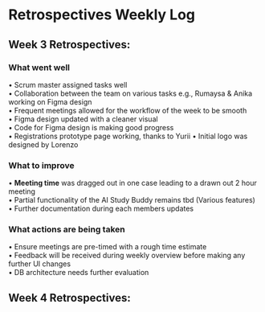 # Retrospectives Weekly Log

## Week 3 Retrospectives:
### What went well
• Scrum master assigned tasks well  
• Collaboration between the team on various tasks e.g., Rumaysa & Anika working on Figma design  
• Frequent meetings allowed for the workflow of the week to be smooth  
• Figma design updated with a cleaner visual  
• Code for Figma design is making good progress  
• Registrations prototype page working, thanks to Yurii 
• Initial logo was designed by Lorenzo  
### What to improve
• **Meeting time** was dragged out in one case leading to a drawn out 2 hour meeting  
• Partial functionality of the AI Study Buddy remains tbd (Various features)  
• Further documentation during each members updates  
### What actions are being taken
• Ensure meetings are pre-timed with a rough time estimate  
• Feedback will be received during weekly overview before making any further UI changes  
• DB architecture needs further evaluation

## Week 4 Retrospectives:
